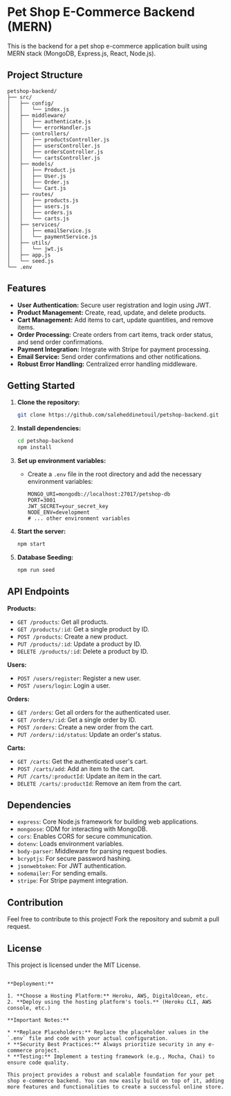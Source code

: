 

# Pet Shop E-Commerce Backend (MERN)

This is the backend for a pet shop e-commerce application built using MERN stack (MongoDB, Express.js, React, Node.js).


## Project Structure
```
petshop-backend/
├── src/
│   ├── config/
│   │   └── index.js
│   ├── middleware/
│   │   ├── authenticate.js
│   │   └── errorHandler.js
│   ├── controllers/
│   │   ├── productsController.js
│   │   ├── usersController.js
│   │   ├── ordersController.js
│   │   └── cartsController.js
│   ├── models/
│   │   ├── Product.js
│   │   ├── User.js
│   │   ├── Order.js
│   │   └── Cart.js
│   ├── routes/
│   │   ├── products.js
│   │   ├── users.js
│   │   ├── orders.js
│   │   └── carts.js
│   ├── services/
│   │   ├── emailService.js
│   │   └── paymentService.js
│   ├── utils/
│   │   └── jwt.js
│   ├── app.js
│   └── seed.js
└── .env
```

## Features

* **User Authentication:** Secure user registration and login using JWT.
* **Product Management:** Create, read, update, and delete products.
* **Cart Management:** Add items to cart, update quantities, and remove items.
* **Order Processing:** Create orders from cart items, track order status, and send order confirmations.
* **Payment Integration:** Integrate with Stripe for payment processing.
* **Email Service:** Send order confirmations and other notifications.
* **Robust Error Handling:** Centralized error handling middleware.

## Getting Started

1. **Clone the repository:**
   ```bash
   git clone https://github.com/saleheddinetouil/petshop-backend.git
   ```

2. **Install dependencies:**
   ```bash
   cd petshop-backend
   npm install
   ```

3. **Set up environment variables:**
   * Create a `.env` file in the root directory and add the necessary environment variables:
     ```
     MONGO_URI=mongodb://localhost:27017/petshop-db  
     PORT=3001 
     JWT_SECRET=your_secret_key 
     NODE_ENV=development
     # ... other environment variables
     ```

4. **Start the server:**
   ```bash
   npm start
   ```

5. **Database Seeding:**
   ```bash
   npm run seed
   ```

## API Endpoints

**Products:**

* `GET /products`: Get all products.
* `GET /products/:id`: Get a single product by ID.
* `POST /products`: Create a new product.
* `PUT /products/:id`: Update a product by ID.
* `DELETE /products/:id`: Delete a product by ID.

**Users:**

* `POST /users/register`: Register a new user.
* `POST /users/login`: Login a user.

**Orders:**

* `GET /orders`: Get all orders for the authenticated user.
* `GET /orders/:id`: Get a single order by ID.
* `POST /orders`: Create a new order from the cart.
* `PUT /orders/:id/status`: Update an order's status.

**Carts:**

* `GET /carts`: Get the authenticated user's cart.
* `POST /carts/add`: Add an item to the cart.
* `PUT /carts/:productId`: Update an item in the cart.
* `DELETE /carts/:productId`: Remove an item from the cart.

## Dependencies

* `express`: Core Node.js framework for building web applications.
* `mongoose`: ODM for interacting with MongoDB.
* `cors`: Enables CORS for secure communication.
* `dotenv`: Loads environment variables.
* `body-parser`: Middleware for parsing request bodies.
* `bcryptjs`: For secure password hashing.
* `jsonwebtoken`: For JWT authentication.
* `nodemailer`: For sending emails.
* `stripe`: For Stripe payment integration.

## Contribution

Feel free to contribute to this project! Fork the repository and submit a pull request.

## License

This project is licensed under the MIT License.
```

**Deployment:**

1. **Choose a Hosting Platform:** Heroku, AWS, DigitalOcean, etc.
2. **Deploy using the hosting platform's tools.** (Heroku CLI, AWS console, etc.)

**Important Notes:**

* **Replace Placeholders:** Replace the placeholder values in the `.env` file and code with your actual configuration.
* **Security Best Practices:** Always prioritize security in any e-commerce project.
* **Testing:** Implement a testing framework (e.g., Mocha, Chai) to ensure code quality.

This project provides a robust and scalable foundation for your pet shop e-commerce backend. You can now easily build on top of it, adding more features and functionalities to create a successful online store. 
